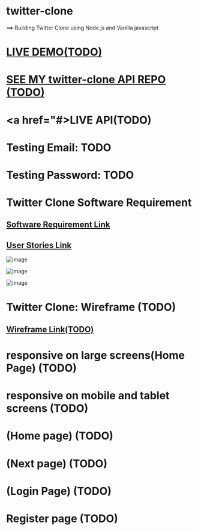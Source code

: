 #  twitter-clone
==> Building Twitter Clone using Node.js and Vanilla javascript


#  <a href="">LIVE DEMO(TODO)</a>


#  <a href="">SEE MY twitter-clone API REPO (TODO)</a>
 
 
 # <a href="#>LIVE API(TODO)</a>


#  Testing Email:      TODO
#  Testing Password:    TODO


# Twitter Clone Software Requirement

##  <a href="https://docs.google.com/document/d/1yplI2Vj48vTDFZaDEuXqQQyjqGCVGYa_hVvIWOwxRPc/edit?usp=sharin">Software Requirement Link </a>

##  <a href="https://app.diagrams.net/#G18vgiEZPhBq5R7tyXKmE9cJReen30lvT3"> User Stories Link </a>


![image](https://user-images.githubusercontent.com/51326421/117193446-11b7d400-ae0d-11eb-91ce-4e5de00501ef.png)


![image](https://user-images.githubusercontent.com/51326421/117193675-5c395080-ae0d-11eb-833d-8124a347c5a8.png)

![image](https://user-images.githubusercontent.com/51326421/117194017-c7832280-ae0d-11eb-9224-ef1e8fb854ac.png)





# Twitter Clone: Wireframe (TODO)
##  <a href="https://docs.google.com/document/d/1yplI2Vj48vTDFZaDEuXqQQyjqGCVGYa_hVvIWOwxRPc/edit?usp=sharin"> Wireframe Link(TODO) </a>



# responsive on large screens(Home Page) (TODO)




# responsive on mobile and tablet screens (TODO)




# (Home page) (TODO)


# (Next page) (TODO)





# (Login Page) (TODO)







# Register page (TODO)




